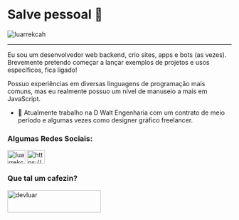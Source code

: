 <h1>Salve pessoal 👋</h1>
<p align="rigth"> <img src="https://komarev.com/ghpvc/?username=luarrekcah&label=Profile%20views&color=0e75b6&style=flat" alt="luarrekcah" /> </p>

---

Eu sou um desenvolvedor web backend, crio sites, apps e bots (as vezes).
Brevemente pretendo começar a lançar exemplos de projetos e usos específicos, fica ligado!

Possuo experiências em diversas linguagens de programação mais comuns, mas eu realmente possuo um nível de manuseio 
a mais em JavaScript.

- 🔭 Atualmente trabalho na D Walt Engenharia com um contrato de meio período e algumas vezes
como designer gráfico freelancer.

<h3 align="left">Algumas Redes Sociais:</h3>
<p align="left">
<a href="https://instagram.com/luarrekcah" target="blank"><img align="center" src="https://raw.githubusercontent.com/rahuldkjain/github-profile-readme-generator/master/src/images/icons/Social/instagram.svg" alt="luarrekcah" height="30" width="40" /></a>
<a href="https://discord.gg/https://discord.gg/RDaxUrv" target="blank"><img align="center" src="https://raw.githubusercontent.com/rahuldkjain/github-profile-readme-generator/master/src/images/icons/Social/discord.svg" alt="https://discord.gg/RDaxUrv" height="30" width="40" /></a>
</p>

<h3 align="left">Que tal um cafezin?</h3>
<p><a href="https://www.buymeacoffee.com/luarrekcah"> <img align="left" src="https://cdn.buymeacoffee.com/buttons/v2/default-yellow.png" height="50" width="210" alt="devluar" /></a></p><br><br>
